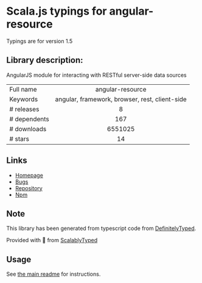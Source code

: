 
# Scala.js typings for angular-resource

Typings are for version 1.5

## Library description:
AngularJS module for interacting with RESTful server-side data sources

|                    |                 |
| ------------------ | :-------------: |
| Full name          | angular-resource |
| Keywords           | angular, framework, browser, rest, client-side |
| # releases         | 8 |
| # dependents       | 167 |
| # downloads        | 6551025 |
| # stars            | 14 |

## Links
- [Homepage](http://angularjs.org)
- [Bugs](https://github.com/angular/angular.js/issues)
- [Repository](https://github.com/angular/angular.js)
- [Npm](https://www.npmjs.com/package/angular-resource)
    


## Note
This library has been generated from typescript code from [DefinitelyTyped](https://definitelytyped.org).

Provided with :purple_heart: from [ScalablyTyped](https://github.com/oyvindberg/ScalablyTyped)

## Usage
See [the main readme](../../readme.md) for instructions.


